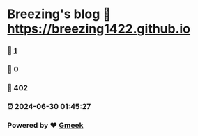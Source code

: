 # Breezing's blog :link: https://breezing1422.github.io 
### :page_facing_up: [1](https://breezing1422.github.io/tag.html) 
### :speech_balloon: 0 
### :hibiscus: 402 
### :alarm_clock: 2024-06-30 01:45:27 
### Powered by :heart: [Gmeek](https://github.com/Meekdai/Gmeek)
